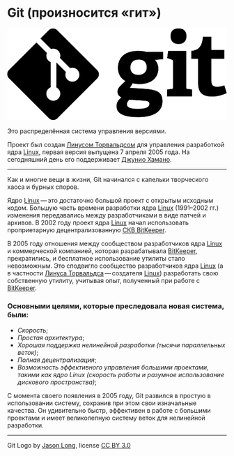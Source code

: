 # Git (произносится «гит»)
![](./logoGitBlack.png)

Это распределённая система управления версиями. 

Проект был создан [Линусом Торвальдсом](https://ru.wikipedia.org/wiki/%D0%A2%D0%BE%D1%80%D0%B2%D0%B0%D0%BB%D1%8C%D0%B4%D1%81,_%D0%9B%D0%B8%D0%BD%D1%83%D1%81) для управления разработкой ядра [Linux](https://ru.wikipedia.org/wiki/Linux), первая версия выпущена 7 апреля 2005 года. На сегодняшний день его поддерживает [Джунио Хамано](https://ru.wikipedia.org/wiki/%D0%A5%D0%B0%D0%BC%D0%B0%D0%BD%D0%BE,_%D0%94%D0%B6%D1%83%D0%BD%D0%B8%D0%BE).

---
Как и многие вещи в жизни, Git начинался с капельки творческого хаоса и бурных споров.

Ядро [Linux](https://ru.wikipedia.org/wiki/Linux) — это достаточно большой проект с открытым исходным кодом. Большую часть времени разработки ядра [Linux](https://ru.wikipedia.org/wiki/Linux) (1991–2002 гг.) изменения передавались между разработчиками в виде патчей и архивов. В 2002 году проект ядра [Linux](https://ru.wikipedia.org/wiki/Linux) начал использовать проприетарную децентрализованную [СКВ BitKeeper](https://en.wikipedia.org/wiki/BitKeeper).

В 2005 году отношения между сообществом разработчиков ядра [Linux](https://ru.wikipedia.org/wiki/Linux) и коммерческой компанией, которая разрабатывала [BitKeeper](https://en.wikipedia.org/wiki/BitKeeper), прекратились, и бесплатное использование утилиты стало невозможным. Это сподвигло сообщество разработчиков ядра [Linux](https://ru.wikipedia.org/wiki/Linux) (а в частности [Линуса Торвальдса](https://ru.wikipedia.org/wiki/%D0%A2%D0%BE%D1%80%D0%B2%D0%B0%D0%BB%D1%8C%D0%B4%D1%81,_%D0%9B%D0%B8%D0%BD%D1%83%D1%81) — создателя [Linux](https://ru.wikipedia.org/wiki/Linux)) разработать свою собственную утилиту, учитывая опыт, полученный при работе с [BitKeeper](https://en.wikipedia.org/wiki/BitKeeper). 

### **Основными целями, которые преследовала новая система, были**:

* _Скорость_;
* _Простая архитектура_;
* _Хорошая поддержка нелинейной разработки (тысячи параллельных веток)_;
* _Полная децентрализация_;
* _Возможность эффективного управления большими проектами, такими как ядро Linux (скорость работы и разумное использование дискового пространства)_;

С момента своего появления в 2005 году, Git развился в простую в использовании систему, сохранив при этом свои изначальные качества. Он удивительно быстр, эффективен в работе с большими проектами и имеет великолепную систему веток для нелинейной разработки.

---
Git Logo by [Jason Long](http://git-scm.com/downloads/logos), license [CC BY 3.0](https://creativecommons.org/licenses/by/3.0)